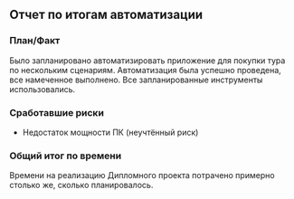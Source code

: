 ## Отчет по итогам автоматизации  

### План/Факт
Было запланировано автоматизировать приложение для покупки тура по нескольким сценариям. Автоматизация была успешно проведена, все намеченное выполнено. Все запланированные инструменты использовались.  

### Сработавшие риски 
- Недостаток мощности ПК (неучтённый риск)

### Общий итог по времени  
Времени на реализацию Дипломного проекта потрачено примерно столько же, сколько планировалось.